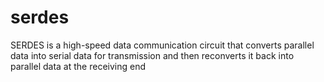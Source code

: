 # serdes
SERDES is a high-speed data communication circuit that converts parallel data into serial  data for transmission and then reconverts it back into parallel data at the receiving end
